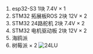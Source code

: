 1. esp32-S3 1块 7.4V × 1
2. STM32 拓展板ROS 2块 12V × 2
3. STM32 24路舵机 2块 7.4V × 2
4. STM32 电机驱动板 2块 12V × 2
5. 海鸥派
6. 树莓派 × 2
![24LU](https://www.yahboom.com/Public/ueditor/php/upload/image/20240607/1717758433240539.jpg)
